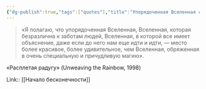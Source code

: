 ```yaml
---
{"dg-publish":true,"tags":["quotes"],"title":"Упорядоченная Вселенная с объяснениями","date":"2021-08-04T09:54:00+03:00","modified_at":"2022-06-08T22:20:41+03:00","permalink":"/quotes/202108040954/","dgHomeLink":false,"dgPassFrontmatter":true}
---
```




> «Я полагаю, что упорядоченная Вселенная, Вселенная, которая безразлична к заботам людей, Вселенная, в которой все имеет объяснение, даже если до него нам еще идти и идти, — место более красивое, более удивительное, чем Вселенная, обряженная в очень специальную и причудливую магию».

«Расплетая радугу» (Unweaving the Rainbow, 1998)

Link:: [[Начало бесконечности]]
